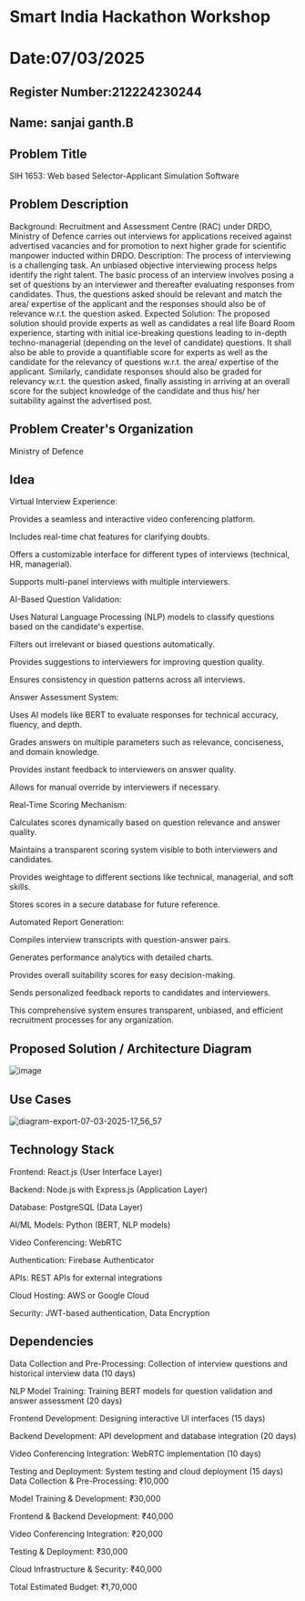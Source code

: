 # Smart India Hackathon Workshop
# Date:07/03/2025
## Register Number:212224230244
## Name: sanjai ganth.B
## Problem Title
SIH 1653: Web based Selector-Applicant Simulation Software
## Problem Description
Background: Recruitment and Assessment Centre (RAC) under DRDO, Ministry of Defence carries out interviews for applications received against advertised vacancies and for promotion to next higher grade for scientific manpower inducted within DRDO. Description: The process of interviewing is a challenging task. An unbiased objective interviewing process helps identify the right talent. The basic process of an interview involves posing a set of questions by an interviewer and thereafter evaluating responses from candidates. Thus, the questions asked should be relevant and match the area/ expertise of the applicant and the responses should also be of relevance w.r.t. the question asked. Expected Solution: The proposed solution should provide experts as well as candidates a real life Board Room experience, starting with initial ice-breaking questions leading to in-depth techno-managerial (depending on the level of candidate) questions. It shall also be able to provide a quantifiable score for experts as well as the candidate for the relevancy of questions w.r.t. the area/ expertise of the applicant. Similarly, candidate responses should also be graded for relevancy w.r.t. the question asked, finally assisting in arriving at an overall score for the subject knowledge of the candidate and thus his/ her suitability against the advertised post.

## Problem Creater's Organization
Ministry of Defence

## Idea


Virtual Interview Experience:

Provides a seamless and interactive video conferencing platform.

Includes real-time chat features for clarifying doubts.

Offers a customizable interface for different types of interviews (technical, HR, managerial).

Supports multi-panel interviews with multiple interviewers.

AI-Based Question Validation:

Uses Natural Language Processing (NLP) models to classify questions based on the candidate's expertise.

Filters out irrelevant or biased questions automatically.

Provides suggestions to interviewers for improving question quality.

Ensures consistency in question patterns across all interviews.

Answer Assessment System:

Uses AI models like BERT to evaluate responses for technical accuracy, fluency, and depth.

Grades answers on multiple parameters such as relevance, conciseness, and domain knowledge.

Provides instant feedback to interviewers on answer quality.

Allows for manual override by interviewers if necessary.

Real-Time Scoring Mechanism:

Calculates scores dynamically based on question relevance and answer quality.

Maintains a transparent scoring system visible to both interviewers and candidates.

Provides weightage to different sections like technical, managerial, and soft skills.

Stores scores in a secure database for future reference.

Automated Report Generation:

Compiles interview transcripts with question-answer pairs.

Generates performance analytics with detailed charts.

Provides overall suitability scores for easy decision-making.

Sends personalized feedback reports to candidates and interviewers.

This comprehensive system ensures transparent, unbiased, and efficient recruitment processes for any organization.





## Proposed Solution / Architecture Diagram
![image](https://github.com/user-attachments/assets/5784301b-b92c-4dca-896a-37beeaa9e3ca)




## Use Cases
![diagram-export-07-03-2025-17_56_57](https://github.com/user-attachments/assets/12978b85-b31c-4718-b689-c021f3a7ca4e)


## Technology Stack
Frontend: React.js (User Interface Layer)

Backend: Node.js with Express.js (Application Layer)

Database: PostgreSQL (Data Layer)

AI/ML Models: Python (BERT, NLP models)

Video Conferencing: WebRTC

Authentication: Firebase Authenticator

APIs: REST APIs for external integrations

Cloud Hosting: AWS or Google Cloud

Security: JWT-based authentication, Data Encryption


## Dependencies
Data Collection and Pre-Processing: Collection of interview questions and historical interview data (10 days)

NLP Model Training: Training BERT models for question validation and answer assessment (20 days)

Frontend Development: Designing interactive UI interfaces (15 days)

Backend Development: API development and database integration (20 days)

Video Conferencing Integration: WebRTC implementation (10 days)

Testing and Deployment: System testing and cloud deployment (15 days)
Data Collection & Pre-Processing: ₹10,000

Model Training & Development: ₹30,000

Frontend & Backend Development: ₹40,000

Video Conferencing Integration: ₹20,000

Testing & Deployment: ₹30,000

Cloud Infrastructure & Security: ₹40,000

Total Estimated Budget: ₹1,70,000

